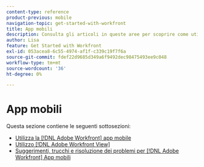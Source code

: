 ```yaml
---
content-type: reference
product-previous: mobile
navigation-topic: get-started-with-workfront
title: App mobili
description: Consulta gli articoli in queste aree per scoprire come utilizzare il [!DNL Adobe Workfront] app per dispositivi mobili.
author: Lisa
feature: Get Started with Workfront
exl-id: 053acea8-6c55-4974-af1f-c339c19f7f6a
source-git-commit: fdef22d9685d349a6f9492dec98475493ee9c048
workflow-type: tm+mt
source-wordcount: '36'
ht-degree: 0%

---
```


# App mobili

Questa sezione contiene le seguenti sottosezioni:

* [Utilizza la [!DNL Adobe Workfront] app mobile](../../workfront-basics/mobile-apps/using-the-workfront-mobile-app/use-the-mobile-app.md)
* [Utilizzo [!DNL Adobe Workfront View]](../../workfront-basics/mobile-apps/using-workfront-view/use-workfront-view.md)
* [Suggerimenti, trucchi e risoluzione dei problemi per [!DNL Adobe Workfront] App mobili](../../workfront-basics/mobile-apps/tips-tricks-and-troubleshooting/tips-tricks-and-troubleshooting-mobile.md)
